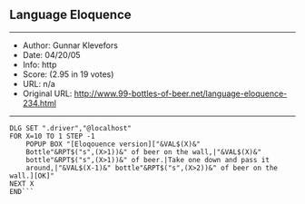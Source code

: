
## Language Eloquence ##
---
- Author: Gunnar Klevefors
- Date: 04/20/05
- Info: http
- Score:  (2.95 in 19 votes)
- URL: n/a
- Original URL: http://www.99-bottles-of-beer.net/language-eloquence-234.html
---

```REM Eloquence-version www.hp-eloquence.com/ By Gunnar Klevefors gk@cyberstore.se
DLG SET ".driver","@localhost"
FOR X=10 TO 1 STEP -1
    POPUP BOX "[Eloqouence version]["&VAL$(X)&" 
    Bottle"&RPT$("s",(X>1))&" of beer on the wall,|"&VAL$(X)&" 
    bottle"&RPT$("s",(X>1))&" of beer.|Take one down and pass it 
    around,|"&VAL$(X-1)&" bottle"&RPT$("s",(X>2))&" of beer on the wall.][OK]"
NEXT X
END```